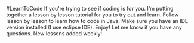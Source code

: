 #LearnToCode
If you're trying to see if coding is for you. I'm putting together a lesson by lesson tutorial for you to try out and learn. 
Follow lesson by lesson to learn how to code in Java. Make sure you have an IDE version installed (I use eclipse IDE). 
Enjoy! Let me know if you have any questions. 
New lessons added weekly!
